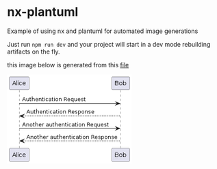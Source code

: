 # nx-plantuml
Example of using nx and plantuml for automated image generations

Just run `npm run dev` and your project will start in a dev mode rebuilding artifacts on the fly.

this image below is generated from this [file](docs/puml/auth.puml)

![sample](docs/puml/img/auth.png)